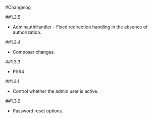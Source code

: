 #Changelog

##1.3.5
* AdminauthHandler - Fixed redirection handling in the absence of authorization.

##1.3.4
* Composer changes.

##1.3.3
* PSR4

##1.3.1
* Control whether the admin user is active.

##1.3.0
* Password reset options.